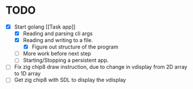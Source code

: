# TODO
- [x] Start golang [[Task app]]
	- [x] Reading and parsing cli args
	- [x] Reading and writing to a file.
		- [x] Figure out structure of the program
	- [ ] More work before next step
	- [ ] Starting/Stopping a persistent app.
- [ ] Fix zig chip8 draw instruction, due to change in vdisplay from 2D array to 1D array
- [ ] Get zig chip8 with SDL to display the vdisplay